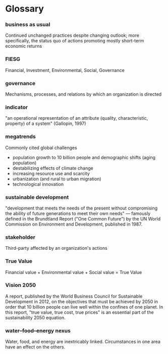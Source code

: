 # Glossary

### business as usual
Continued unchanged practices despite changing outlook; more specifically, the status quo of actions promoting mostly short-term economic returns


### FIESG
Financial, Investment, Environmental, Social, Governance

### governance
Mechanisms, processes, and relations by which an organization is directed 

### indicator
"an operational representation of an attribute (quality, characteristic, property) of a system" (Gallopin, 1997)

### megatrends
Commonly cited global challenges
* population growth to 10 billion people and demographic shifts (aging population)
* destabilizing effects of climate change
* increasing resource use and scarcity
* urbanization (and rural to urban migration)
* technological innovation


### sustainable development
"development that meets the needs of the present without compromising the ability of future generations to meet their own needs" — famously defined in the Brundtland Report ("One Common Future") by the UN World Commission on Environment and Development, published in 1987.

### stakeholder
Third-party affected by an organization's actions


### True Value
Financial value + Environmental value + Social value = True Value


### Vision 2050
A report, published by the World Business Council for Sustainable Development in 2012, on the objectives that must be achieved by 2050 in order that 10 billion people can live well within the confines of one planet. In this report, "true value, true cost, true prices" is an essential part of the sustainability 2050 equation.


### water–food–energy nexus
Water, food, and energy are inextricably linked. Circumstances in one area have an effect on the others.


